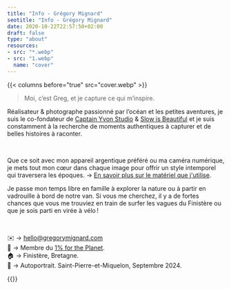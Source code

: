 ```yaml
---
title: "Info - Grégory Mignard"
seotitle: "Info - Grégory Mignard"
date: 2020-10-22T22:57:50+02:00
draft: false
type: "about"
resources:
- src: "*.webp"
- src: "1.webp"
  name: "cover"
---
```


{{< columns before="true" src="cover.webp" >}}<blockquote>
<p>Moi, c’est Greg, et je capture ce qui m’inspire.</p>
</blockquote>
<p>Réalisateur &amp; photographe passionné par l’océan et les petites aventures, je suis le co-fondateur de <a href="https://captainyvon.fr" target="_blank">Captain Yvon Studio</a> &amp; <a href="http://slowisbeautiful.cool" target="_blank">Slow is Beautiful</a> et je suis constamment à la recherche de moments authentiques à capturer et de belles histoires à raconter.</p><br>
<p>Que ce soit avec mon appareil argentique préféré ou ma caméra numérique, je mets tout mon cœur dans chaque image pour offrir un style intemporel qui traversera les époques. → <a href="https://gregorymignard.com/equipement/">En savoir plus sur le matériel que j'utilise</a>.</p>
<p>Je passe mon temps libre en famille à explorer la nature ou à partir en vadrouille à bord de notre van. Si vous me cherchez, il y a de fortes chances que vous me trouviez en train de surfer les vagues du Finistère ou que je sois parti en virée à vélo !</p><br>
<p>✉️ → <a href="mailto:hello@gregorymignard.com">hello@gregorymignard.com</a><br>🌱 → Membre du <a href="https://www.onepercentfortheplanet.fr" target="_blank">1% for the Planet</a>.<br>🏠 → Finistère, Bretagne.<br>📸 → Autoportrait. Saint-Pierre-et-Miquelon, Septembre 2024.</p>{{</columns>}}
